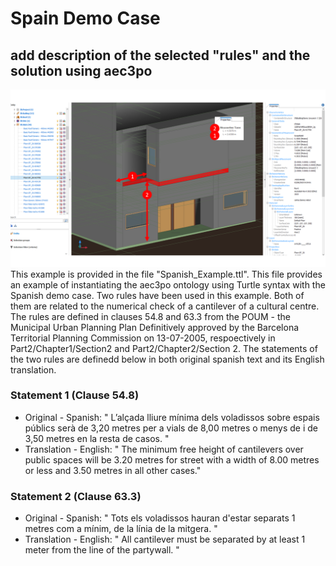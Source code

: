 # Spain Demo Case
## add description of the selected "rules" and the solution using aec3po
![Spain](image.png )
This example is provided in the file "Spanish_Example.ttl". This file provides an example of instantiating the aec3po ontology using Turtle syntax with the Spanish demo case. Two rules have been used in this example. Both of them are related to the numerical check of a cantilever of a cultural centre. The rules are defined in clauses 54.8 and 63.3 from the POUM - the Municipal Urban Planning Plan Definitively approved by the Barcelona Territorial Planning Commission on 13-07-2005, respoectively in Part2/Chapter1/Section2 and Part2/Chapter2/Section 2. The statements of the two rules are definedd below in both original spanish text and its English translation. 

### Statement 1 (Clause 54.8)
* Original - Spanish: " L’alçada lliure mínima dels voladissos sobre espais públics serà de 3,20 metres per a vials de 8,00 metres o menys de i de 3,50 metres en la resta de casos. "
* Translation - English: " The minimum free height of cantilevers over public spaces will be 3.20 metres for street with a width of 8.00 metres or less and 3.50 metres in all other cases."

### Statement 2 (Clause 63.3)
* Original - Spanish: " Tots els voladissos hauran d'estar separats 1 metres com a mínim, de la línia de la mitgera. "
* Translation - English: " All cantilever must be separated by at least 1 meter from the line of the partywall. " 
